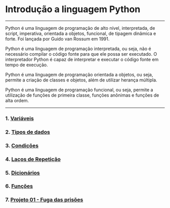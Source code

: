 # Introdução a linguagem Python
---
Python é uma linguagem de programação de alto nível, interpretada, de script, imperativa, orientada a objetos, funcional, de tipagem dinâmica e forte. Foi lançada por Guido van Rossum em 1991.

Python é uma linguagem de programação interpretada, ou seja, não é necessário compilar o código fonte para que ele possa ser executado. O interpretador Python é capaz de interpretar e executar o código fonte em tempo de execução.

Python é uma linguagem de programação orientada a objetos, ou seja, permite a criação de classes e objetos, além de utilizar herança múltipla.

Python é uma linguagem de programação funcional, ou seja, permite a utilização de funções de primeira classe, funções anônimas e funções de alta ordem.


---
###  1. [Variáveis](https://github.com/cilab-ufersa/introduction_machine_learning/blob/main/parte_1_introducao_python/variaveis.md) 
###  2. [Tipos de dados](https://github.com/cilab-ufersa/introduction_machine_learning/blob/main/parte_1_introducao_python/variaveis.md)
###  3. [Condições](https://github.com/cilab-ufersa/introduction_machine_learning/tree/main/parte_1_introducao_python/condicional_e_lacos)
###  4. [Laços de Repetição](https://github.com/cilab-ufersa/introduction_machine_learning/tree/develop/parte_1_introducao_python/lacos)
###  5. [Dicionários](https://github.com/cilab-ufersa/introduction_machine_learning/tree/develop/parte_1_introducao_python/dicionarios)
###  6. [Funções](https://github.com/cilab-ufersa/introduction_machine_learning/tree/develop/parte_1_introducao_python/funcoes)

###  7. [Projeto 01 - Fuga das prisões ](https://github.com/cilab-ufersa/introduction_machine_learning/blob/main/parte_1_introducao_python/parte_1_projeto_1/projeto_01.ipynb)
